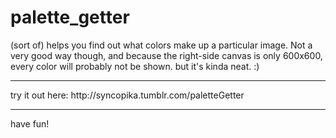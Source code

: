 # palette_getter
    
(sort of) helps you find out what colors make up a particular image. Not a very good way though, and because the right-side canvas is only 600x600, every color will probably not be shown. but it's kinda neat. :)   
<hr>
try it out here: http://syncopika.tumblr.com/paletteGetter    
<hr>
have fun!

